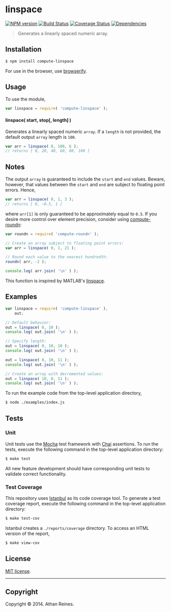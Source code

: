 linspace
===
[![NPM version][npm-image]][npm-url] [![Build Status][travis-image]][travis-url] [![Coverage Status][coveralls-image]][coveralls-url] [![Dependencies][dependencies-image]][dependencies-url]

> Generates a linearly spaced numeric array.


## Installation

``` bash
$ npm install compute-linspace
```

For use in the browser, use [browserify](https://github.com/substack/node-browserify).


## Usage

To use the module,

``` javascript
var linspace = require( 'compute-linspace' );
```

#### linspace( start, stop[, length] )

Generates a linearly spaced numeric `array`. If a `length` is not provided, the default output `array` length is `100`.

``` javascript
var arr = linspace( 0, 100, 6 );
// returns [ 0, 20, 40, 60, 80, 100 ]
```


## Notes

The output `array` is guaranteed to include the `start` and `end` values. Beware, however, that values between the `start` and `end` are subject to floating point errors. Hence,

``` javascript
var arr = linspace( 0, 1, 3 );
// returns [ 0, ~0.5, 1 ]
```

where `arr[1]` is only guaranteed to be approximately equal to `0.5`. If you desire more control over element precision, consider using [compute-roundn](https://github.com/compute-io/roundn):

``` javascript
var roundn = require( 'compute-roundn' );

// Create an array subject to floating point errors:
var arr = linspace( 0, 1, 21 );

// Round each value to the nearest hundredth:
roundn( arr, -2 );

console.log( arr.join( '\n' ) );
```


This function is inspired by MATLAB's [linspace](http://www.mathworks.com/help/matlab/ref/linspace.html).


## Examples

``` javascript
var linspace = require( 'compute-linspace' ),
	out;

// Default behavior:
out = linspace( 0, 10 );
console.log( out.join( '\n' ) );

// Specify length:
out = linspace( 0, 10, 10 );
console.log( out.join( '\n' ) );

out = linspace( 0, 10, 11 );
console.log( out.join( '\n' ) );

// Create an array with decremented values:
out = linspace( 10, 0, 11 );
console.log( out.join( '\n' ) );
```

To run the example code from the top-level application directory,

``` bash
$ node ./examples/index.js
```



## Tests

### Unit

Unit tests use the [Mocha](http://mochajs.org/) test framework with [Chai](http://chaijs.com) assertions. To run the tests, execute the following command in the top-level application directory:

``` bash
$ make test
```

All new feature development should have corresponding unit tests to validate correct functionality.


### Test Coverage

This repository uses [Istanbul](https://github.com/gotwarlost/istanbul) as its code coverage tool. To generate a test coverage report, execute the following command in the top-level application directory:

``` bash
$ make test-cov
```

Istanbul creates a `./reports/coverage` directory. To access an HTML version of the report,

``` bash
$ make view-cov
```


## License

[MIT license](http://opensource.org/licenses/MIT). 


---
## Copyright

Copyright &copy; 2014. Athan Reines.


[npm-image]: http://img.shields.io/npm/v/compute-linspace.svg
[npm-url]: https://npmjs.org/package/compute-linspace

[travis-image]: http://img.shields.io/travis/compute-io/linspace/master.svg
[travis-url]: https://travis-ci.org/compute-io/linspace

[coveralls-image]: https://img.shields.io/coveralls/compute-io/linspace/master.svg
[coveralls-url]: https://coveralls.io/r/compute-io/linspace?branch=master

[dependencies-image]: http://img.shields.io/david/compute-io/linspace.svg
[dependencies-url]: https://david-dm.org/compute-io/linspace

[dev-dependencies-image]: http://img.shields.io/david/dev/compute-io/linspace.svg
[dev-dependencies-url]: https://david-dm.org/dev/compute-io/linspace

[github-issues-image]: http://img.shields.io/github/issues/compute-io/linspace.svg
[github-issues-url]: https://github.com/compute-io/linspace/issues

